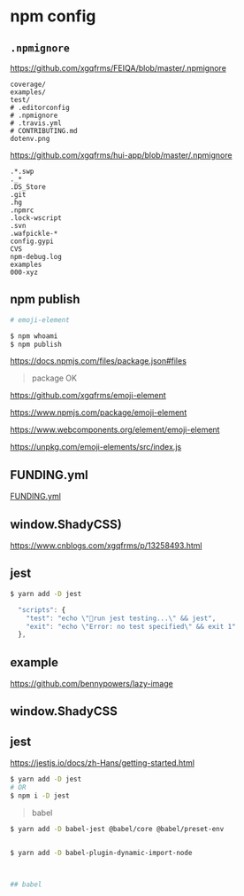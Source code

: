 # npm config

## `.npmignore`

https://github.com/xgqfrms/FEIQA/blob/master/.npmignore

```code
coverage/
examples/
test/
# .editorconfig
# .npmignore
# .travis.yml
# CONTRIBUTING.md
dotenv.png
```

https://github.com/xgqfrms/hui-app/blob/master/.npmignore

```code
.*.swp
._*
.DS_Store
.git
.hg
.npmrc
.lock-wscript
.svn
.wafpickle-*
config.gypi
CVS
npm-debug.log
examples
000-xyz

```

## npm publish

```sh
# emoji-element

$ npm whoami 
$ npm publish

```

https://docs.npmjs.com/files/package.json#files

> package OK

https://github.com/xgqfrms/emoji-element

https://www.npmjs.com/package/emoji-element

https://www.webcomponents.org/element/emoji-element

https://unpkg.com/emoji-elements/src/index.js


## FUNDING.yml

[FUNDING.yml](https://www.cnblogs.com/xgqfrms/p/13256079.html)

## window.ShadyCSS)

https://www.cnblogs.com/xgqfrms/p/13258493.html

## jest

```sh
$ yarn add -D jest

```

```js
  "scripts": {
    "test": "echo \"🚀run jest testing...\" && jest",
    "exit": "echo \"Error: no test specified\" && exit 1"
  },

```

## example

https://github.com/bennypowers/lazy-image



## window.ShadyCSS



## jest

https://jestjs.io/docs/zh-Hans/getting-started.html

```sh
$ yarn add -D jest
# OR
$ npm i -D jest

```

> babel

```sh
$ yarn add -D babel-jest @babel/core @babel/preset-env


$ yarn add -D babel-plugin-dynamic-import-node



## babel


